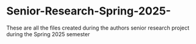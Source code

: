 # Senior-Research-Spring-2025-

These are all the files created during the authors senior research project during the Spring 2025 semester
